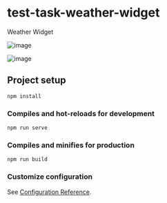 # test-task-weather-widget
Weather Widget 

![image](https://user-images.githubusercontent.com/51789292/221808088-8e8f5e16-6580-4343-878f-209a3cc12b4b.png)

![image](https://user-images.githubusercontent.com/51789292/221808161-8905aa8b-c9ea-4d19-bd3d-8673683f29b4.png)

## Project setup
```
npm install
```

### Compiles and hot-reloads for development
```
npm run serve
```

### Compiles and minifies for production
```
npm run build
```

### Customize configuration
See [Configuration Reference](https://cli.vuejs.org/config/).
